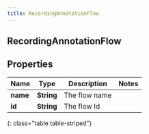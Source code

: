 ```yaml
---
title: RecordingAnnotationFlow
---
```

## RecordingAnnotationFlow


## Properties

| Name | Type | Description | Notes |
| ------------ | ------------- | ------------- | ------------- |
| **name** | <!----><!---->**String**<!----> | The flow name |  |
| **id** | <!----><!---->**String**<!----> | The flow Id |  |
{: class="table table-striped"}




